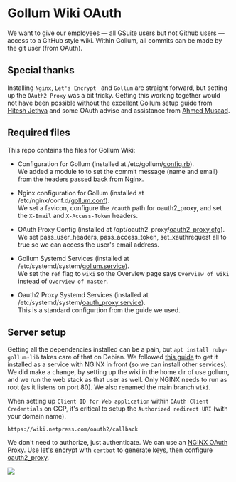 # Gollum Wiki OAuth

We want to give our employees — all GSuite users but not Github users — access to a GitHub style wiki.
Within Gollum, all commits can be made by the git user (from OAuth).

## Special thanks

Installing `Nginx`, `Let's Encrypt ` and `Gollum` are straight forward, but setting up the `OAuth2 Proxy`
was a bit tricky. Getting this working together would not have been possible without the excellent Gollum setup guide from
[Hitesh Jethva](https://www.linkedin.com/in/hitesh-jethva/) and some OAuth advise and assistance from
[Ahmed Musaad](https://www.linkedin.com/in/ahmedmusaad/).

## Required files

This repo contains the files for Gollum Wiki:

- Configuration for Gollum (installed at /etc/gollum/[config.rb](https://github.com/woodie/gollum-wiki-oauth/blob/main/config.rb)).<br>
  We added a module to to set the commit message (name and email) from the headers passed back from Nginx.

- Nginx configuration for Gollum (installed at /etc/nginx/conf.d/[gollum.conf](https://github.com/woodie/gollum-wiki-oauth/blob/main/gollum.conf)).<br>
  We set a favicon, configure the `/oauth` path for oauth2_proxy, and set the `X-Email` and `X-Access-Token` headers.
  
- OAuth Proxy Config (installed at /opt/oauth2_proxy/[oauth2_proxy.cfg](https://github.com/woodie/gollum-wiki-oauth/blob/main/oauth2_proxy.cfg)).<br>
  We set pass_user_headers, pass_access_token, set_xauthrequest all to true se we can access the user's email address.

- Gollum Systemd Services (installed at /etc/systemd/system/[gollum.service](https://github.com/woodie/gollum-wiki-oauth/blob/main/systemd/gollum.service)).<br>
  We set the `ref` flag to `wiki` so the Overview page says `Overview of wiki` instead of `Overview of master`.

- Oauth2 Proxy Systemd Services (installed at /etc/systemd/system/[oauth_proxy.service](https://github.com/woodie/gollum-wiki-oauth/blob/main/systemd/oauth_proxy.service)).<br>
  This is a standard configurtion from the guide we used.

## Server setup

Getting all the dependencies installed can be a pain, but `apt install ruby-gollum-lib` takes care of that on Debian.
We followed [this guide](https://www.atlantic.net/vps-hosting/how-to-setup-a-github-style-wiki-using-gollum-on-debian-10/)
to get it installed as a service with NGINX in front (so we can install other services). We did make a change,
by setting up the wiki in the home dir of use gollum, and we run the web stack as that user as well.
Only NGINX needs to run as root (as it listens on port 80). We also renamed the main branch `wiki`.

When setting up `Client ID for Web application` within `OAuth Client Credentials` on GCP,
it's critical to setup the `Authorized redirect URI` (with your domain name).
```
https://wiki.netpress.com/oauth2/callback
```

We don't need to authorize, just authenticate. We can use an
[NGINX OAuth Proxy](https://dev.to/ahmedmusaad/add-google-authentication-to-any-website-using-nginx-and-oauth-proxy-259l).
Use [let's encrypt](https://www.digitalocean.com/community/tutorials/how-to-secure-nginx-with-let-s-encrypt-on-debian-10)
with  `certbot` to generate keys, then configure [oauth2_proxy](https://github.com/oauth2-proxy/oauth2-proxy).

![](http://yuml.me/diagram/scruffy/class/[GSuite%20Employees%20{bg:wheat}]->[OAuth%20Proxy]->[Credentials;OAuth%20Endpoint{bg:green}]->[OAuth%20Proxy]->[Compute%20Engine;Nginx%20&%20Gollum])
